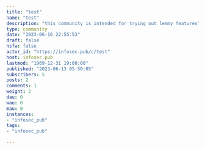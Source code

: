 ```yaml
---
title: "test" 
name: "test"
description: "this community is intended for trying out lemmy features"
type: community
date: "2023-06-16 22:55:53"
draft: false
nsfw: false
actor_id: "https://infosec.pub/c/test"
host: infosec.pub
lastmod: "1969-12-31 19:00:00"
published: "2023-06-13 05:50:05"
subscribers: 5
posts: 2
comments: 1
weight: 2
dau: 0
wau: 0
mau: 0
instances:
- "infosec_pub"
tags: 
- "infosec_pub"

---
```

